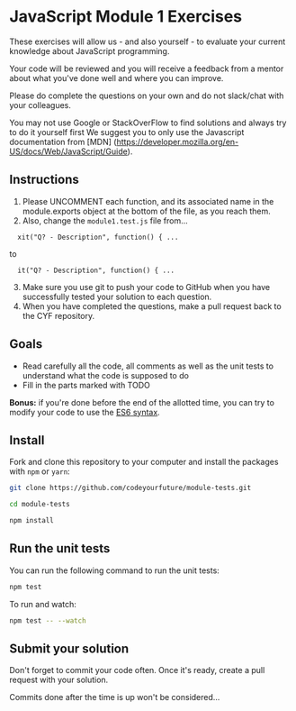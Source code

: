 # JavaScript Module 1 Exercises

These exercises will allow us - and also yourself - to evaluate your current knowledge about JavaScript programming.

Your code will be reviewed and you will receive a feedback from a mentor about what you've done well and where you can improve.

Please do complete the questions on your own and do not slack/chat with your colleagues.

You may not use Google or StackOverFlow to find solutions and always try to do it yourself first
We suggest you to only use the Javascript documentation from [MDN]
(https://developer.mozilla.org/en-US/docs/Web/JavaScript/Guide).

## Instructions

1. Please UNCOMMENT each function, and its associated name in the module.exports object at the bottom of the file, as you reach them.
2. Also, change the `module1.test.js` file from...


```
  xit("Q? - Description", function() { ...
```

to

```
  it("Q? - Description", function() { ...
```

3. Make sure you use git to push your code to GitHub when you have successfully tested your solution to each question.
4. When you have completed the questions, make a pull request back to the CYF repository.

## Goals

* Read carefully all the code, all comments as well as the unit tests to understand what the code is supposed to do
* Fill in the parts marked with TODO

**Bonus:** if you're done before the end of the allotted time, you can try to modify your code to use the [ES6 syntax](https://babeljs.io/learn-es2015/).

## Install

Fork and clone this repository to your computer and install the packages with `npm` or `yarn`:

```sh
git clone https://github.com/codeyourfuture/module-tests.git

cd module-tests

npm install
```

## Run the unit tests

You can run the following command to run the unit tests:

```sh
npm test
```

To run and watch:

```sh
npm test -- --watch
```

## Submit your solution

Don't forget to commit your code often. Once it's ready, create a pull request with your solution.

Commits done after the time is up won't be considered...
